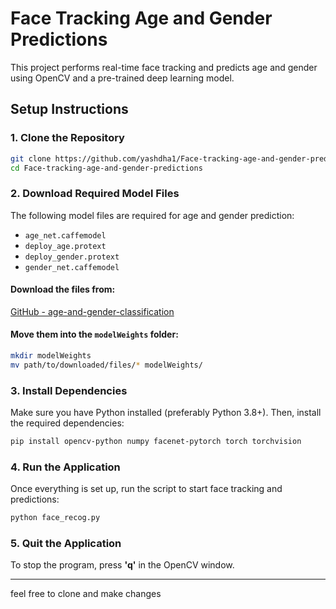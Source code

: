 # Face Tracking Age and Gender Predictions

This project performs real-time face tracking and predicts age and gender using OpenCV and a pre-trained deep learning model.

## **Setup Instructions**

### **1. Clone the Repository**
```bash
git clone https://github.com/yashdha1/Face-tracking-age-and-gender-predictions.git
cd Face-tracking-age-and-gender-predictions
```

### **2. Download Required Model Files**
The following model files are required for age and gender prediction:

- `age_net.caffemodel`
- `deploy_age.protext`
- `deploy_gender.protext`
- `gender_net.caffemodel`

#### **Download the files from:**
[GitHub - age-and-gender-classification](https://github.com/eveningglow/age-and-gender-classification/blob/master/model/age_net.caffemodel)

#### **Move them into the `modelWeights` folder:**
```bash
mkdir modelWeights
mv path/to/downloaded/files/* modelWeights/
```

### **3. Install Dependencies**
Make sure you have Python installed (preferably Python 3.8+). Then, install the required dependencies:
```bash
pip install opencv-python numpy facenet-pytorch torch torchvision
```

### **4. Run the Application**
Once everything is set up, run the script to start face tracking and predictions:
```bash
python face_recog.py
```

### **5. Quit the Application**
To stop the program, press **'q'** in the OpenCV window.

--- 

feel free to clone and make changes

